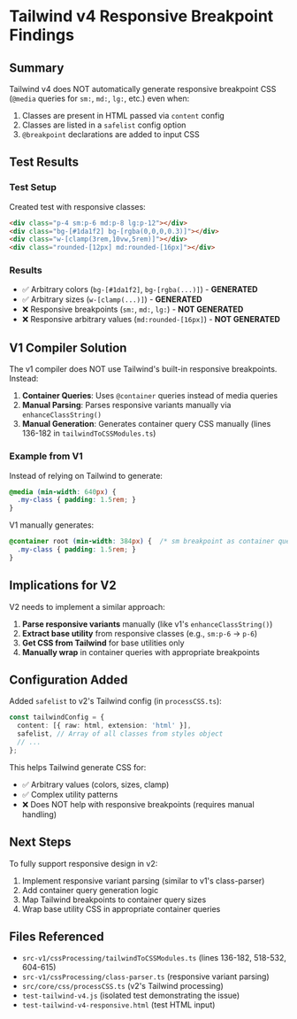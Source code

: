 # Tailwind v4 Responsive Breakpoint Findings

## Summary

Tailwind v4 does NOT automatically generate responsive breakpoint CSS (`@media` queries for `sm:`, `md:`, `lg:`, etc.) even when:
1. Classes are present in HTML passed via `content` config
2. Classes are listed in a `safelist` config option
3. `@breakpoint` declarations are added to input CSS

## Test Results

### Test Setup
Created test with responsive classes:
```html
<div class="p-4 sm:p-6 md:p-8 lg:p-12"></div>
<div class="bg-[#1da1f2] bg-[rgba(0,0,0,0.3)]"></div>
<div class="w-[clamp(3rem,10vw,5rem)]"></div>
<div class="rounded-[12px] md:rounded-[16px]"></div>
```

### Results
- ✅ Arbitrary colors (`bg-[#1da1f2]`, `bg-[rgba(...)]`) - **GENERATED**
- ✅ Arbitrary sizes (`w-[clamp(...)]`) - **GENERATED**
- ❌ Responsive breakpoints (`sm:`, `md:`, `lg:`) - **NOT GENERATED**
- ❌ Responsive arbitrary values (`md:rounded-[16px]`) - **NOT GENERATED**

## V1 Compiler Solution

The v1 compiler does NOT use Tailwind's built-in responsive breakpoints. Instead:

1. **Container Queries**: Uses `@container` queries instead of media queries
2. **Manual Parsing**: Parses responsive variants manually via `enhanceClassString()`
3. **Manual Generation**: Generates container query CSS manually (lines 136-182 in `tailwindToCSSModules.ts`)

### Example from V1

Instead of relying on Tailwind to generate:
```css
@media (min-width: 640px) {
  .my-class { padding: 1.5rem; }
}
```

V1 manually generates:
```css
@container root (min-width: 384px) {  /* sm breakpoint as container query */
  .my-class { padding: 1.5rem; }
}
```

## Implications for V2

V2 needs to implement a similar approach:

1. **Parse responsive variants** manually (like v1's `enhanceClassString()`)
2. **Extract base utility** from responsive classes (e.g., `sm:p-6` → `p-6`)
3. **Get CSS from Tailwind** for base utilities only
4. **Manually wrap** in container queries with appropriate breakpoints

## Configuration Added

Added `safelist` to v2's Tailwind config (in `processCSS.ts`):
```typescript
const tailwindConfig = {
  content: [{ raw: html, extension: 'html' }],
  safelist, // Array of all classes from styles object
  // ...
};
```

This helps Tailwind generate CSS for:
- ✅ Arbitrary values (colors, sizes, clamp)
- ✅ Complex utility patterns
- ❌ Does NOT help with responsive breakpoints (requires manual handling)

## Next Steps

To fully support responsive design in v2:

1. Implement responsive variant parsing (similar to v1's class-parser)
2. Add container query generation logic
3. Map Tailwind breakpoints to container query sizes
4. Wrap base utility CSS in appropriate container queries

## Files Referenced

- `src-v1/cssProcessing/tailwindToCSSModules.ts` (lines 136-182, 518-532, 604-615)
- `src-v1/cssProcessing/class-parser.ts` (responsive variant parsing)
- `src/core/css/processCSS.ts` (v2's Tailwind processing)
- `test-tailwind-v4.js` (isolated test demonstrating the issue)
- `test-tailwind-v4-responsive.html` (test HTML input)
